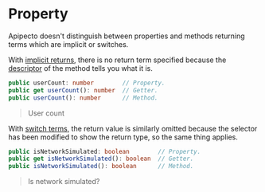 # Property

Apipecto doesn't distinguish between properties and methods returning terms which are implicit or switches.

With [implicit returns](implicit-return.md), there is no return term specified because the [descriptor](descriptor.md) of the method tells you what it is.

```typescript
public userCount: number        // Property.
public get userCount(): number  // Getter.
public userCount(): number      // Method.
```

> User count

With [switch terms](boolean.md), the return value is similarly omitted because the selector has been modified to show the return type, so the same thing applies.

```typescript
public isNetworkSimulated: boolean        // Property.
public get isNetworkSimulated(): boolean  // Getter.
public isNetworkSimulated(): boolean      // Method.
```

> Is network simulated?